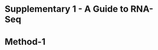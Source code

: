 # Supplementary 1 - A Guide to RNA-Seq


# Method-1
<object data="NGS_RNA-Seq_eBook_US_Jul27_2020.pdf" type="application/pdf">
    <embed src="NGS_RNA-Seq_eBook_US_Jul27_2020.pdf" type="application/pdf" />
</object>

